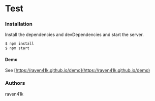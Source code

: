 # Test


### Installation

Install the dependencies and devDependencies and start the server.

```sh
$ npm install
$ npm start
```

#### Demo

See [https://raven41k.github.io/demo](https://raven41k.github.io/demo)

### Authors

raven41k

